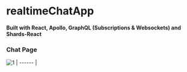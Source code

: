 # realtimeChatApp
**Built with React, Apollo, GraphQL (Subscriptions & Websockets) and Shards-React**
<br />



### Chat Page
![1](https://user-images.githubusercontent.com/66824231/150567906-5230f841-67f4-43d1-b621-0f97466b0b50.jpg)
| ------ |

<br />
